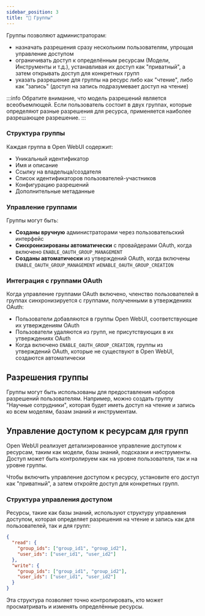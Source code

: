 ```yaml
---
sidebar_position: 3
title: "🔐 Группы"
---
```


Группы позволяют администраторам:
* назначать разрешения сразу нескольким пользователям, упрощая управление доступом
* ограничивать доступ к определённым ресурсам (Модели, Инструменты и т.д.), устанавливая их доступ как "приватный", а затем открывать доступ для конкретных групп
* указать разрешение для группы на ресурс либо как "чтение", либо как "запись" (доступ на запись подразумевает доступ на чтение)

:::info
Обратите внимание, что модель разрешений является всеобъемлющей. Если пользователь состоит в двух группах, которые определяют разные разрешения для ресурса, применяется наиболее разрешающее разрешение.
:::

### Структура группы

Каждая группа в Open WebUI содержит:

* Уникальный идентификатор
* Имя и описание
* Ссылку на владельца/создателя
* Список идентификаторов пользователей-участников
* Конфигурацию разрешений
* Дополнительные метаданные

### Управление группами

Группы могут быть:

* **Созданы вручную** администраторами через пользовательский интерфейс
* **Синхронизированы автоматически** с провайдерами OAuth, когда включено `ENABLE_OAUTH_GROUP_MANAGEMENT`
* **Созданы автоматически** из утверждений OAuth, когда включены `ENABLE_OAUTH_GROUP_MANAGEMENT` и`ENABLE_OAUTH_GROUP_CREATION`

### Интеграция с группами OAuth

Когда управление группами OAuth включено, членство пользователей в группах синхронизируется с группами, полученными в утверждениях OAuth:

* Пользователи добавляются в группы Open WebUI, соответствующие их утверждениям OAuth
* Пользователи удаляются из групп, не присутствующих в их утверждениях OAuth
* Когда включено `ENABLE_OAUTH_GROUP_CREATION`, группы из утверждений OAuth, которые не существуют в Open WebUI, создаются автоматически

## Разрешения группы

Группы могут быть использованы для предоставления наборов разрешений пользователям. Например, можно создать группу "Научные сотрудники", которая будет иметь доступ на чтение и запись ко всем моделям, базам знаний и инструментам.

## Управление доступом к ресурсам для групп

Open WebUI реализует детализированное управление доступом к ресурсам, таким как модели, базы знаний, подсказки и инструменты. Доступ может быть контролируем как на уровне пользователя, так и на уровне группы.

Чтобы включить управление доступом к ресурсу, установите его доступ как "приватный", а затем откройте доступ для конкретных групп.

### Структура управления доступом

Ресурсы, такие как базы знаний, используют структуру управления доступом, которая определяет разрешения на чтение и запись как для пользователей, так и для групп:

```json
{
  "read": {
    "group_ids": ["group_id1", "group_id2"],
    "user_ids": ["user_id1", "user_id2"]
  },
  "write": {
    "group_ids": ["group_id1", "group_id2"],
    "user_ids": ["user_id1", "user_id2"]
  }
}
```

Эта структура позволяет точно контролировать, кто может просматривать и изменять определённые ресурсы.
